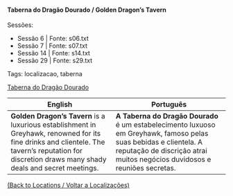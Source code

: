 
#### Taberna do Dragão Dourado / Golden Dragon’s Tavern

Sessões:  
- Sessão 6 | Fonte: s06.txt  
- Sessão 7 | Fonte: s07.txt  
- Sessão 14 | Fonte: s14.txt  
- Sessão 29 | Fonte: s29.txt  

Tags: localizacao, taberna

[Taberna do Dragão Dourado](golden_dragon_tavern.png)

| English | Português |
|---------|-----------|
| **Golden Dragon’s Tavern** is a luxurious establishment in Greyhawk, renowned for its fine drinks and clientele. The tavern’s reputation for discretion draws many shady deals and secret meetings. | **A Taberna do Dragão Dourado** é um estabelecimento luxuoso em Greyhawk, famoso pelas suas bebidas e clientela. A reputação de discrição atrai muitos negócios duvidosos e reuniões secretas. |

[(Back to Locations / Voltar a Localizações)](localizacoes.md)

